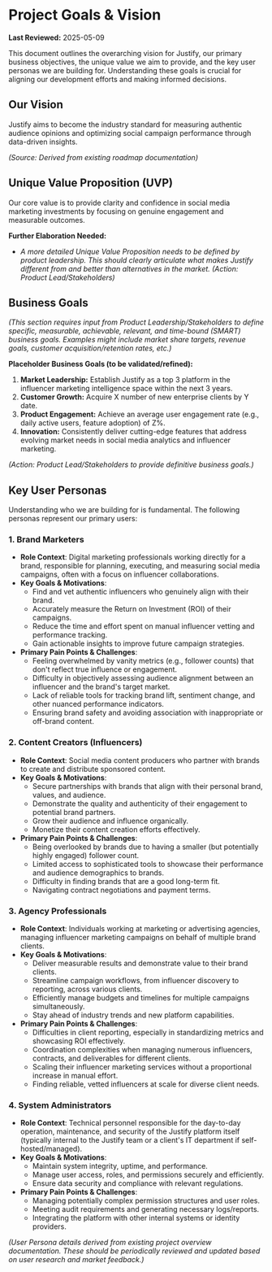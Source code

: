 # Project Goals & Vision

**Last Reviewed:** 2025-05-09

This document outlines the overarching vision for Justify, our primary business objectives, the unique value we aim to provide, and the key user personas we are building for. Understanding these goals is crucial for aligning our development efforts and making informed decisions.

## Our Vision

Justify aims to become the industry standard for measuring authentic audience opinions and optimizing social campaign performance through data-driven insights.

_(Source: Derived from existing roadmap documentation)_

## Unique Value Proposition (UVP)

Our core value is to provide clarity and confidence in social media marketing investments by focusing on genuine engagement and measurable outcomes.

**Further Elaboration Needed:**

- _A more detailed Unique Value Proposition needs to be defined by product leadership. This should clearly articulate what makes Justify different from and better than alternatives in the market._ _(Action: Product Lead/Stakeholders)_

## Business Goals

_(This section requires input from Product Leadership/Stakeholders to define specific, measurable, achievable, relevant, and time-bound (SMART) business goals. Examples might include market share targets, revenue goals, customer acquisition/retention rates, etc.)_

**Placeholder Business Goals (to be validated/refined):**

1.  **Market Leadership:** Establish Justify as a top 3 platform in the influencer marketing intelligence space within the next 3 years.
2.  **Customer Growth:** Acquire X number of new enterprise clients by Y date.
3.  **Product Engagement:** Achieve an average user engagement rate (e.g., daily active users, feature adoption) of Z%.
4.  **Innovation:** Consistently deliver cutting-edge features that address evolving market needs in social media analytics and influencer marketing.

_(Action: Product Lead/Stakeholders to provide definitive business goals.)_

## Key User Personas

Understanding who we are building for is fundamental. The following personas represent our primary users:

### 1. Brand Marketers

- **Role Context**: Digital marketing professionals working directly for a brand, responsible for planning, executing, and measuring social media campaigns, often with a focus on influencer collaborations.
- **Key Goals & Motivations**:
  - Find and vet authentic influencers who genuinely align with their brand.
  - Accurately measure the Return on Investment (ROI) of their campaigns.
  - Reduce the time and effort spent on manual influencer vetting and performance tracking.
  - Gain actionable insights to improve future campaign strategies.
- **Primary Pain Points & Challenges**:
  - Feeling overwhelmed by vanity metrics (e.g., follower counts) that don't reflect true influence or engagement.
  - Difficulty in objectively assessing audience alignment between an influencer and the brand's target market.
  - Lack of reliable tools for tracking brand lift, sentiment change, and other nuanced performance indicators.
  - Ensuring brand safety and avoiding association with inappropriate or off-brand content.

### 2. Content Creators (Influencers)

- **Role Context**: Social media content producers who partner with brands to create and distribute sponsored content.
- **Key Goals & Motivations**:
  - Secure partnerships with brands that align with their personal brand, values, and audience.
  - Demonstrate the quality and authenticity of their engagement to potential brand partners.
  - Grow their audience and influence organically.
  - Monetize their content creation efforts effectively.
- **Primary Pain Points & Challenges**:
  - Being overlooked by brands due to having a smaller (but potentially highly engaged) follower count.
  - Limited access to sophisticated tools to showcase their performance and audience demographics to brands.
  - Difficulty in finding brands that are a good long-term fit.
  - Navigating contract negotiations and payment terms.

### 3. Agency Professionals

- **Role Context**: Individuals working at marketing or advertising agencies, managing influencer marketing campaigns on behalf of multiple brand clients.
- **Key Goals & Motivations**:
  - Deliver measurable results and demonstrate value to their brand clients.
  - Streamline campaign workflows, from influencer discovery to reporting, across various clients.
  - Efficiently manage budgets and timelines for multiple campaigns simultaneously.
  - Stay ahead of industry trends and new platform capabilities.
- **Primary Pain Points & Challenges**:
  - Difficulties in client reporting, especially in standardizing metrics and showcasing ROI effectively.
  - Coordination complexities when managing numerous influencers, contracts, and deliverables for different clients.
  - Scaling their influencer marketing services without a proportional increase in manual effort.
  - Finding reliable, vetted influencers at scale for diverse client needs.

### 4. System Administrators

- **Role Context**: Technical personnel responsible for the day-to-day operation, maintenance, and security of the Justify platform itself (typically internal to the Justify team or a client's IT department if self-hosted/managed).
- **Key Goals & Motivations**:
  - Maintain system integrity, uptime, and performance.
  - Manage user access, roles, and permissions securely and efficiently.
  - Ensure data security and compliance with relevant regulations.
- **Primary Pain Points & Challenges**:
  - Managing potentially complex permission structures and user roles.
  - Meeting audit requirements and generating necessary logs/reports.
  - Integrating the platform with other internal systems or identity providers.

_(User Persona details derived from existing project overview documentation. These should be periodically reviewed and updated based on user research and market feedback.)_
